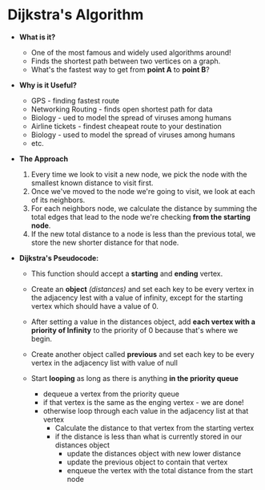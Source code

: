 # Dijkstra's Algorithm

* **What is it?**
    - One of the most famous and widely used algorithms around!
    - Finds the shortest path between two vertices on a graph.
    - What's the fastest way to get from **point A** to **point B**?

* **Why is it Useful?**
    - GPS - finding fastest route
    - Networking Routing - finds open shortest path for data
    - Biology - ued to model the spread of viruses among humans
    - Airline tickets - findest cheapeat route to your destination
    - Biology - used to model the spread of viruses among humans
    - etc.

* **The Approach**
    1. Every time we look to visit a new node, we pick the node with the smallest known distance to visit first.
    2. Once we've moved to the node we're going to visit, we look at each of its neighbors.
    3. For each neighbors node, we calculate the distance by summing the total edges that lead to the node we're checking **from the starting node**.
    4. If the new total distance to a node is less than the previous total, we store the new shorter distance for that node.

* **Dijkstra's Pseudocode:**
    - This function should accept a **starting** and **ending** vertex.
    
    - Create an **object** *(distances)* and set each key to be every vertex in the adjacency lest with a value of infinity, except for the starting vertex which should have a value of 0.
    
    - After setting a value in the distances object, add **each vertex with a priority of Infinity** to the priority of 0 because that's where we begin.

    - Create another object called **previous** and set each key to be every vertex in the adjacency list with value of null
    
    - Start **looping** as long as there is anything **in the priority queue**
        - dequeue a vertex from the priority queue
        - if that vertex is the same as the enging vertex - we are done!
        - otherwise loop through each value in the adjacency list at that vertex
            - Calculate the distance to that vertex from the starting vertex
            - if the distance is less than what is currently stored in our distances object
                - update the distances object with new lower distance
                - update the previous object to contain that vertex
                - enqueue the vertex with the total distance from the start node